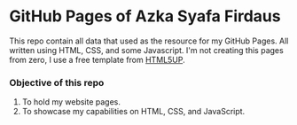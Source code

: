 # GitHub Pages of Azka Syafa Firdaus

This repo contain all data that used as the resource for my GitHub Pages.
All written using HTML, CSS, and some Javascript.
I'm not creating this pages from zero, I use a free template from <a href="http://html5up.net">HTML5UP</a>.

### Objective of this repo
1. To hold my website pages.
2. To showcase my capabilities on HTML, CSS, and JavaScript.
